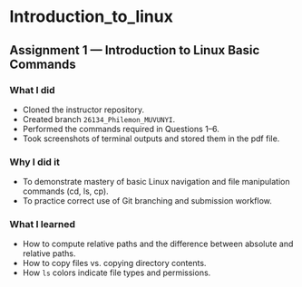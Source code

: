 # Introduction_to_linux
## Assignment 1 — Introduction to Linux Basic Commands

### What I did
- Cloned the instructor repository.
- Created branch `26134_Philemon_MUVUNYI`.
- Performed the commands required in Questions 1–6.
- Took screenshots of terminal outputs and stored them in the pdf file.


### Why I did it
- To demonstrate mastery of basic Linux navigation and file manipulation commands (cd, ls, cp).
- To practice correct use of Git branching and submission workflow.

### What I learned
- How to compute relative paths and the difference between absolute and relative paths.
- How to copy files vs. copying directory contents.
- How `ls` colors indicate file types and permissions.
